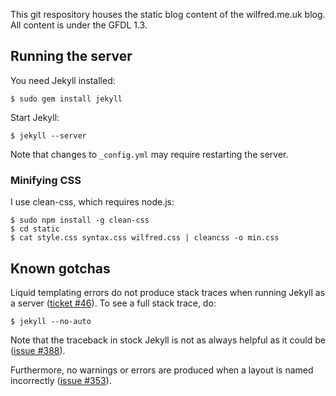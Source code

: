 This git respository houses the static blog content of the
wilfred.me.uk blog. All content is under the GFDL 1.3.

## Running the server

You need Jekyll installed:

    $ sudo gem install jekyll
    
Start Jekyll:

    $ jekyll --server

Note that changes to `_config.yml` may require restarting the server.

### Minifying CSS

I use clean-css, which requires node.js:

    $ sudo npm install -g clean-css
    $ cd static
    $ cat style.css syntax.css wilfred.css | cleancss -o min.css

## Known gotchas

Liquid templating errors do not produce stack traces when running
Jekyll as a server
([ticket #46](https://github.com/mojombo/jekyll/issues/46)). To see a
full stack trace, do:

    $ jekyll --no-auto
    
Note that the traceback in stock Jekyll is not as always helpful as it
could be ([issue #388](https://github.com/mojombo/jekyll/issues/388)).

Furthermore, no warnings or errors are produced when a layout is named
incorrectly
([issue #353](https://github.com/mojombo/jekyll/issues/353)).
